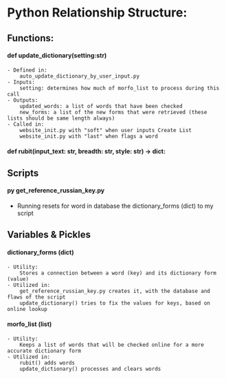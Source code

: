 # Python Relationship Structure:

## Functions:
#### def update_dictionary(setting:str)
    - Defined in: 
        auto_update_dictionary_by_user_input.py
    - Inputs: 
        setting: determines how much of morfo_list to process during this call
    - Outputs:
        updated_words: a list of words that have been checked
        new_forms: a list of the new forms that were retrieved (these lists should be same length always)
    - Called in:
        website_init.py with "soft" when user inputs Create List
        website_init.py with "last" when flags a word

#### def rubit(input_text: str, breadth: str, style: str) -> dict:

## Scripts
#### py get_reference_russian_key.py
- Running resets for word in database the dictionary_forms (dict) to my script

## Variables & Pickles
#### dictionary_forms (dict)
    - Utility:
        Stores a connection between a word (key) and its dictionary form (value)
    - Utilized in:
        get_reference_russian_key.py creates it, with the database and flaws of the script
        update_dictionary() tries to fix the values for keys, based on online lookup

#### morfo_list (list)
    - Utility:
        Keeps a list of words that will be checked online for a more accurate dictionary form
    - Utilized in:
        rubit() adds words
        update_dictionary() processes and clears words